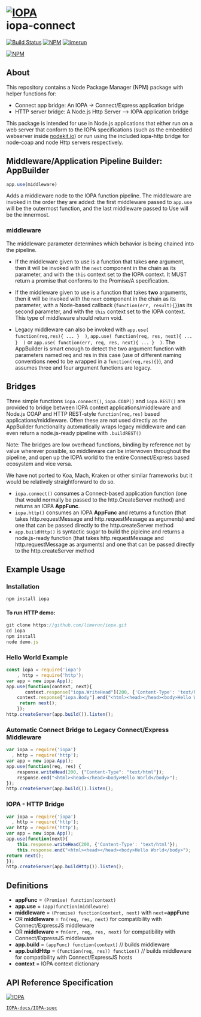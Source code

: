 # [![IOPA](http://iopa.io/iopa.png)](http://iopa.io)<br> iopa-connect

[![Build Status](https://api.shippable.com/projects/56e2594e9d043da07bb7cc62/badge?branchName=master)](https://app.shippable.com/projects/56e2594e9d043da07bb7cc62)
[![NPM](https://img.shields.io/badge/iopa-certified-99cc33.svg?style=flat-square)](http://iopa.io/)
[![limerun](https://img.shields.io/badge/limerun-certified-3399cc.svg?style=flat-square)](https://nodei.co/npm/limerun/)

[![NPM](https://nodei.co/npm/iopa.png?downloads=true)](https://nodei.co/npm/iopa/)

## About

This repository contains a Node Package Manager (NPM) package with helper functions for:
 
* Connect app bridge: An IOPA -> Connect/Express application bridge
* HTTP server bridge:  A Node.js Http Server --> IOPA application bridge

This package is intended for use in Node.js applications that either run on a web server that conform to the IOPA specifications (such as the embedded webserver inside [nodekit.io](https://github.com/nodekit-io/nodekit)) or run using the included iopa-http bridge for node-coap and node Http servers respectively.

## Middleware/Application Pipeline Builder: AppBuilder 
```js
app.use(middleware)
```

Adds a middleware node to the IOPA function pipeline. The middleware are
invoked in the order they are added: the first middleware passed to `app.use` will
be the outermost function, and the last middleware passed to Use will be the
innermost.

### middleware
The middleware parameter determines which behavior is being chained into the pipeline. 

* If the middleware given to use is a function that takes **one** argument, then it will be invoked with the `next` component in the chain as its parameter, and with the `this` context set to the IOPA context.  It MUST return a promise that conforms to the Promise/A specification.

* If the middleware given to use is a function that takes **two** arguments, then it will be invoked with the `next` component in the chain as its parameter, with a Node-based callback (`function(err, result){}`)as its second parameter, and with the `this` context set to the IOPA context.  This type of middleware should return void.

* Legacy middleware can also be invoked with  `app.use( function(req,res){ ... }  )`, `app.use( function(req, res, next){ ... }  )` or `app.use( function(err, req, res, next){ ... }  )`.  The AppBuilder is smart enough to detect the two argument function with parameters named req and res in this case (use of different naming conventions need to be wrapped in a `function(req,res){}`), and assumes three and four argument functions are legacy.

## Bridges

Three simple functions `iopa.connect()`, `iopa.COAP()` and `iopa.REST()` are provided to bridge between IOPA context applications/middleware and Node.js COAP and HTTP REST-style `function(req,res)` based  applications/middleware.   Often these are not used directly as the AppBuilder functionality automatically wraps legacy middleware and can even return a node.js-ready pipeline with `.buildREST()`

Note: The bridges are low overhead functions, binding by reference not by value wherever possible, so middleware can be interwoven throughout the pipeline, and open up the IOPA world to the entire Connect/Express based ecosystem and vice versa.   

We have not ported to Koa, Mach, Kraken or other similar frameworks but it would be relatively straightforward to do so.

* `iopa.connect()` consumes a Connect-based application function (one that would normally be passed to the http.CreateServer method) and returns an IOPA **AppFunc**.
* `iopa.http()` consumes an IOPA **AppFunc** and returns a function (that takes http.requestMessage and http.requestMessage as arguments) and one that can be passed directly to the http.createServer method    
* `app.buildHttp()` is syntactic sugar to build the pipleine and returns a node.js-ready function (that takes http.requestMessage and http.requestMessage as arguments) and one that can be passed directly to the http.createServer method   


## Example Usage

### Installation
``` js
npm install iopa
```

#### To run HTTP demo:
``` js
git clone https://github.com/limerun/iopa.git
cd iopa
npm install
node demo.js
```
    
### Hello World Example
``` js
const iopa = require('iopa')
    , http = require('http');
var app = new iopa.App();
app.use(function(context, next){
       context.response["iopa.WriteHead"](200, {'Content-Type': 'text/html'});
    context.response["iopa.Body"].end("<html><head></head><body>Hello World from HTTP Server</body>");
     return next();
    });
http.createServer(app.build()).listen(); 
```
   
### Automatic Connect Bridge to Legacy Connect/Express Middleware    
``` js
var iopa = require('iopa')
  , http = require('http');
var app = new iopa.App();  
app.use(function(req, res) {
    response.writeHead(200, {"Content-Type": "text/html"});
    response.end("<html><head></head><body>Hello World</body>");
});
http.createServer(app.build()).listen(); 
```    

### IOPA - HTTP Bridge
    
``` js
var iopa = require('iopa')
  , http = require('http'); 
var http = require('http');
var app = new iopa.App();
app.use(function(next){
    this.response.writeHead(200, {'Content-Type': 'text/html'});
    this.response.end("<html><head></head><body>Hello World</body>");
return next();
});
http.createServer(app.buildHttp()).listen();
```  

## Definitions

 * **appFunc** = `(Promise) function(context)` 
 * **app.use** = `(app)function(middleware)`
 * **middleware** = `(Promise) function(context, next)` with `next`=**appFunc**
 * OR **middleware** = `fn(req, res, next)` for compatibility with Connect/ExpressJS middleware
 * OR **middleware** = `fn(err, req, res, next)` for compatibility with Connect/ExpressJS middleware
 * **app.build** = `(appFunc) function(context)`   // builds middleware 
 * **app.buildHttp** = `(function(req, res)) function()`   // builds middleware for compatibility with Connect/ExpressJS hosts
 * **context** = IOPA context dictionary

## API Reference Specification

[![IOPA](http://iopa.io/iopa.png)](http://iopa.io)
 
[`IOPA-docs/IOPA-spec`](https://github.com/iopa-io/iopa-spec/blob/master/Specification.md)
